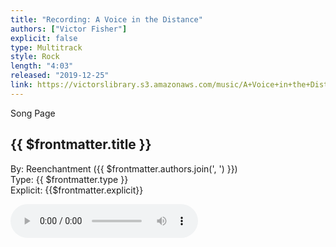 ```yaml
---
title: "Recording: A Voice in the Distance"
authors: ["Victor Fisher"]
explicit: false
type: Multitrack  
style: Rock
length: "4:03"
released: "2019-12-25"
link: https://victorslibrary.s3.amazonaws.com/music/A+Voice+in+the+Distance/A+Voice+in+the+Distance.mp3
---
```


<g-link to="/song/a-voice-in-the-distance">Song Page</g-link>

## {{ $frontmatter.title }}

By: <g-link to="/band/reenchantment">Reenchantment</g-link> ({{ $frontmatter.authors.join(', ') }})  
Type: {{ $frontmatter.type }}  
Explicit: {{$frontmatter.explicit}}

<audio controls controlsList="nodownload">
  <source :src="$frontmatter.link" type="audio/mpeg">
Your browser does not support the audio element.
</audio>
